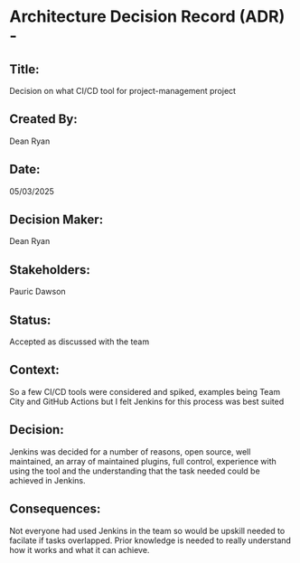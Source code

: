 # Architecture Decision Record (ADR) - 

## Title:

Decision on what CI/CD tool for project-management project

## Created By:

Dean Ryan

## Date:

05/03/2025

## Decision Maker:

Dean Ryan

## Stakeholders:

Pauric Dawson

## Status: 

Accepted as discussed with the team

## Context: 

So a few CI/CD tools were considered and spiked, examples being Team City and GitHub Actions but I felt Jenkins for this process was best suited

## Decision: 

Jenkins was decided for a number of reasons, open source, well maintained, an array of maintained plugins, full control, experience with using the tool and the understanding that the task needed could be 
achieved in Jenkins.

## Consequences: 

Not everyone had used Jenkins in the team so would be upskill needed to facilate if tasks overlapped.
Prior knowledge is needed to really understand how it works and what it can achieve.

